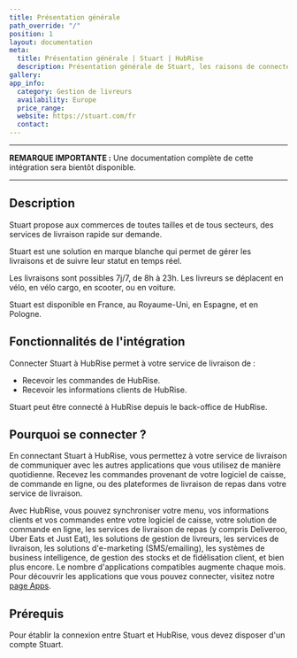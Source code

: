 ```yaml
---
title: Présentation générale
path_override: "/"
position: 1
layout: documentation
meta:
  title: Présentation générale | Stuart | HubRise
  description: Présentation générale de Stuart, les raisons de connecter votre service de livraison à HubRise et fonctionnalités de l'intégration avec HubRise.
gallery:
app_info:
  category: Gestion de livreurs
  availability: Europe
  price_range:
  website: https://stuart.com/fr
  contact:
---
```


---

**REMARQUE IMPORTANTE :** Une documentation complète de cette intégration sera bientôt disponible.

---

## Description

Stuart propose aux commerces de toutes tailles et de tous secteurs, des services de livraison rapide sur demande.

Stuart est une solution en marque blanche qui permet de gérer les livraisons et de suivre leur statut en temps réel.

Les livraisons sont possibles 7j/7, de 8h à 23h. Les livreurs se déplacent en vélo, en vélo cargo, en scooter, ou en voiture.

Stuart est disponible en France, au Royaume-Uni, en Espagne, et en Pologne.

## Fonctionnalités de l'intégration

Connecter Stuart à HubRise permet à votre service de livraison de :

- Recevoir les commandes de HubRise.
- Recevoir les informations clients de HubRise.

Stuart peut être connecté à HubRise depuis le back-office de HubRise.

## Pourquoi se connecter ?

En connectant Stuart à HubRise, vous permettez à votre service de livraison de communiquer avec les autres applications que vous utilisez de manière quotidienne. Recevez les commandes provenant de votre logiciel de caisse, de commande en ligne, ou des plateformes de livraison de repas dans votre service de livraison.

Avec HubRise, vous pouvez synchroniser votre menu, vos informations clients et vos commandes entre votre logiciel de caisse, votre solution de commande en ligne, les services de livraison de repas (y compris Deliveroo, Uber Eats et Just Eat), les solutions de gestion de livreurs, les services de livraison, les solutions d'e-marketing (SMS/emailing), les systèmes de business intelligence, de gestion des stocks et de fidélisation client, et bien plus encore. Le nombre d'applications compatibles augmente chaque mois. Pour découvrir les applications que vous pouvez connecter, visitez notre [page Apps](/apps).

## Prérequis

Pour établir la connexion entre Stuart et HubRise, vous devez disposer d'un compte Stuart.
